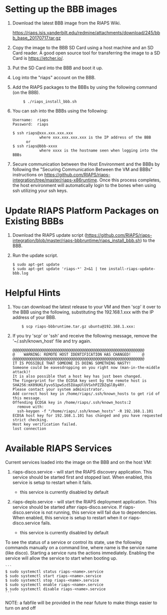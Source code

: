 # Setting up the BBB images

1. Download the latest BBB image from the RIAPS Wiki.

    https://riaps.isis.vanderbilt.edu/redmine/attachments/download/245/bbb_base_20170717.tar.gz
    
2. Copy the image to the BBB SD Card using a host machine and an SD Card reader.  A good open source tool for transferring the image to a SD Card is https://etcher.io/.

3. Put the SD Card into the BBB and boot it up.

4. Log into the "riaps" account on the BBB.

5. Add the RIAPS packages to the BBBs by using the following command (on the BBB).
```
        $ ./riaps_install_bbb.sh
```	

6. You can ssh into the BBBs using the following:

	```
	Username:  riaps
	Password:  riaps
	
	$ ssh riaps@xxx.xxx.xxx.xxx
	            where xxx.xxx.xxx.xxx is the IP address of the BBB
	      or
	$ ssh riaps@bbb-xxxx
	            where xxxx is the hostname seen when logging into the BBBs
	```
	
7. Secure communication between the Host Environment and the BBBs by following the "Securing Communication Between the VM and BBBs" instructions on https://github.com/RIAPS/riaps-integration/tree/master/riaps-x86runtime.  Once this process completes, the host environment will automatically login to the bones when using ssh utilizing your ssh keys.
  
# Update RIAPS Platform Packages on Existing BBBs

1. Download the RIAPS update script (https://github.com/RIAPS/riaps-integration/blob/master/riaps-bbbruntime/riaps_install_bbb.sh) to the BBB.

2. Run the update script.

	```
	$ sudo apt-get update
	$ sudo apt-get update 'riaps-*' 2>&1 | tee install-riaps-update-bbb.log
	```

# Helpful Hints 

1. You can download the latest release to your VM and then 'scp' it over to the BBB using the following, substituting the 192.168.1.xxx with the IP address of your BBB.
    
	```
        $ scp riaps-bbbruntime.tar.gz ubuntu@192.168.1.xxx:
	```
	
2. If you try 'scp' or 'ssh' and receive the following message, remove the '~/.ssh/known_host' file and try again.

 	```
	@@@@@@@@@@@@@@@@@@@@@@@@@@@@@@@@@@@@@@@@@@@@@@@@@@@@@@@@@@@
	@    WARNING: REMOTE HOST IDENTIFICATION HAS CHANGED!     @
	@@@@@@@@@@@@@@@@@@@@@@@@@@@@@@@@@@@@@@@@@@@@@@@@@@@@@@@@@@@
	IT IS POSSIBLE THAT SOMEONE IS DOING SOMETHING NASTY!
	Someone could be eavesdropping on you right now (man-in-the-middle attack)!
	It is also possible that a host key has just been changed.
	The fingerprint for the ECDSA key sent by the remote host is
	SHA256:mX09UKLFyvo51pwSzd5IUapUlUVSxhPZZDZqGlBy4RY.
	Please contact your system administrator.
	Add correct host key in /home/riaps/.ssh/known_hosts to get rid of this message.
	Offending ECDSA key in /home/riaps/.ssh/known_hosts:2
	  remove with:
	  ssh-keygen -f "/home/riaps/.ssh/known_hosts" -R 192.168.1.101
	ECDSA host key for 192.168.1.101 has changed and you have requested strict checking.
	Host key verification failed.
	lost connection
	```
	

# Available RIAPS Services

Current services loaded into the image on the BBB and on the host VM:

1. riaps-disco.service - will start the RIAPS discovery application.  This service should be started first and stopped last.  When enabled, this service is setup to restart when it fails.
    
   - this service is currently disabled by default 

2. riaps-deplo.service - will start the RIAPS deployment application.  This service should be started after riaps-disco.service.  If riaps-disco.service is not running, this service will fail due to dependencies.  When enabled, this service is setup to restart when it or riaps-disco.service fails.

   - this service is currently disabled by default

To see the status of a service or control its state, use the following commands manually on a command line, where name is the service name (like disco).  Starting a service runs the actions immediately.  Enabling the service will allow the service to start when booting up.

    ```
    $ sudo systemctl status riaps-<name>.service
    $ sudo systemctl start riaps-<name>.service
    $ sudo systemctl stop riaps-<name>.service
    $ sudo systemctl enable riaps-<name>.service
    $ sudo systemctl disable riaps-<name>.service
    ```
 NOTE: a fabfile will be provided in the near future to make things easier to turn on and off
   
